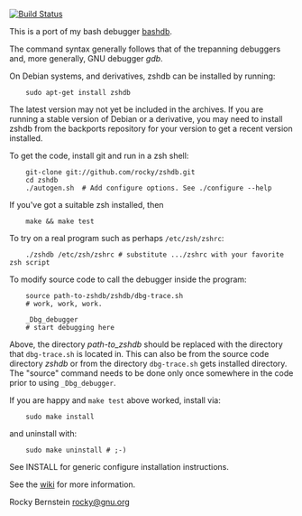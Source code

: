 [![Build Status](https://travis-ci.org/rocky/zshdb.png)](https://travis-ci.org/rocky/zshdb)

This is a port of my bash debugger [bashdb](http://bashdb.sf.net).

The command syntax generally follows that of the trepanning debuggers
and, more generally, GNU debugger *gdb*.

On Debian systems, and derivatives, zshdb can be installed by running:

```console
    sudo apt-get install zshdb
```

The latest version may not yet be included in the archives. If you are running
a stable version of Debian or a derivative, you may need to install zshdb from
the backports repository for your version to get a recent version installed.

To get the code, install git and run in a zsh shell:

```console
    git-clone git://github.com/rocky/zshdb.git
    cd zshdb
    ./autogen.sh  # Add configure options. See ./configure --help
```

If you've got a suitable zsh installed, then

```console
    make && make test
```

To try on a real program such as perhaps `/etc/zsh/zshrc`:

```shell
    ./zshdb /etc/zsh/zshrc # substitute .../zshrc with your favorite zsh script
```

To modify source code to call the debugger inside the program:

```shell
    source path-to-zshdb/zshdb/dbg-trace.sh
    # work, work, work.

    _Dbg_debugger
    # start debugging here
```

Above, the directory *path-to_zshdb* should be replaced with the
directory that `dbg-trace.sh` is located in. This can also be from the
source code directory *zshdb* or from the directory `dbg-trace.sh` gets
installed directory. The "source" command needs to be done only once
somewhere in the code prior to using `_Dbg_debugger`.

If you are happy and `make test` above worked, install via:

```console
    sudo make install
```

and uninstall with:

```console
    sudo make uninstall # ;-)
```

See INSTALL for generic configure installation instructions.

See the [wiki](https://github.com/rocky/zshdb/wiki) for more information.

Rocky Bernstein <rocky@gnu.org>
